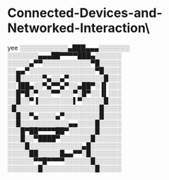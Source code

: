 # Connected-Devices-and-Networked-Interaction\
yee
░░░░░░░░░░░▄███▄▄▄░░░░░░░
░░░░░░░▄▄▄██▀▀▀▀███▄░░░░░░
░░░░░▄▀▀░░░░░░░░░░░▀█░░░░░
░░▄▄▀░░░░░░░░░░░░░░░▀█░░░░
░░█░░░░░▀▄░░▄▀░░░░░░░░█░░░
░░▐██▄░░▀▄▀▀▄▀░░▄██▀░▐▌░░░
░░█▀█░▀░░░▀▀░░░▀░█▀░░▐▌░░░
░░█░░▀▐░░░░░░░░▌▀░░░░░█░░░
░█░░░░░░░░░░░░░░░░░░░█░░░░
░░█░░▀▄░░░░▄▀░░░░░░░░█░░░░
░░█░░░░░░░░░░░▄▄░░░░█░░░░░
░░░█▀██▀▀▀▀██▀░░░░░░█░░░░░
░░░█░░▀████▀░░░░░░░█░░░░░░
░░░░█░░░░░░░░░░░░▄█░░░░░░░
░░░░░██░░░░░█▄▄▀▀░█░░░░░░░
░░░░░░▀▀█▀▀▀▀░░░░░░█░░░░░░
░░░░░░░█░░░░░░░░░░░░█░░░░░
